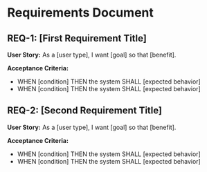 <!-- 
INSTRUCTIONS FOR REQUIREMENTS (EARS FORMAT):
- Use EARS format
- Number requirements as REQ-1, REQ-2, etc.
- Keep user stories concise and focused on user value
- Make acceptance criteria specific and testable
- Reference requirements in tasks using: (_Requirements: REQ-1, REQ-3_)

EXAMPLE:
## REQ-1: User Authentication
**User Story:** As a website visitor, I want to create an account so that I can access personalized features.

**Acceptance Criteria:**
- WHEN user provides valid email and password THEN the system SHALL create new account
- WHEN user provides duplicate email THEN the system SHALL show "email already exists" error
- WHEN user provides weak password THEN the system SHALL show password strength requirements

FULL EARS SYNTAX:
While <optional pre-condition>, when <optional trigger>, the <system name> shall <system response>

The EARS ruleset states that a requirement must have: Zero or many preconditions; Zero or one trigger; One system name; One or many system responses.

The application of the EARS notation produces requirements in a small number of patterns, depending on the clauses that are used. The patterns are illustrated below.

Ubiquitous requirements
Ubiquitous requirements are always active (so there is no EARS keyword)

The <system name> shall <system response>

Example: The mobile phone shall have a mass of less than XX grams.

State driven requirements
State driven requirements are active as long as the specified state remains true and are denoted by the keyword While.

While <precondition(s)>, the <system name> shall <system response>

Example: While there is no card in the ATM, the ATM shall display “insert card to begin”.

Event driven requirements
Event driven requirements specify how a system must respond when a triggering event occurs and are denoted by the keyword When.

When <trigger>, the <system name> shall <system response>

Example: When “mute” is selected, the laptop shall suppress all audio output.

Optional feature requirements
Optional feature requirements apply in products or systems that include the specified feature and are denoted by the keyword Where.

Where <feature is included>, the <system name> shall <system response>

Example: Where the car has a sunroof, the car shall have a sunroof control panel on the driver door.

Unwanted behavior requirements
Unwanted behavior requirements are used to specify the required system response to undesired situations and are denoted by the keywords If and Then.

If <trigger>, then the <system name> shall <system response>

Example: If an invalid credit card number is entered, then the website shall display “please re-enter credit card details”.

Complex requirements
The simple building blocks of the EARS patterns described above can be combined to specify requirements for richer system behavior. Requirements that include more than one EARS keyword are called Complex requirements.

While <precondition(s)>, When <trigger>, the <system name> shall <system response>

Example: While the aircraft is on ground, when reverse thrust is commanded, the engine control system shall enable reverse thrust.

Complex requirements for unwanted behavior also include the If-Then keywords.
-->

# Requirements Document

## REQ-1: [First Requirement Title]
**User Story:** As a [user type], I want [goal] so that [benefit].

**Acceptance Criteria:**
- WHEN [condition] THEN the system SHALL [expected behavior]
- WHEN [condition] THEN the system SHALL [expected behavior]

## REQ-2: [Second Requirement Title]
**User Story:** As a [user type], I want [goal] so that [benefit].

**Acceptance Criteria:**
- WHEN [condition] THEN the system SHALL [expected behavior]
- WHEN [condition] THEN the system SHALL [expected behavior]

<!-- Add more requirements as REQ-3, REQ-4, etc. -->
